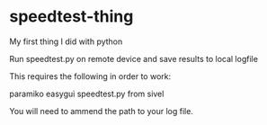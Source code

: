 # speedtest-thing

My first thing I did with python

Run speedtest.py on remote device and save results to local logfile

This requires the following in order to work:

paramiko
easygui
speedtest.py from sivel

You will need to ammend the path to your log file. 
